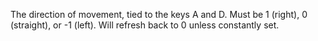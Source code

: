 The direction of movement, tied to the keys A and D. Must be 1 (right), 0
(straight), or -1 (left). Will refresh back to 0 unless constantly set.